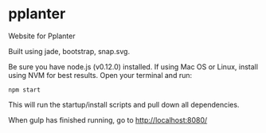 # pplanter

Website for Pplanter

Built using jade, bootstrap, snap.svg.

Be sure you have node.js (v0.12.0) installed. If using Mac OS or Linux, install using NVM for best results.
Open your terminal and run: 
```
npm start
```
This will run the startup/install scripts and pull down all dependencies. 

When gulp has finished running, go to [http://localhost:8080/](http://localhost:8080/)

